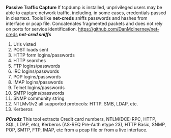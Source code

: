 **Passive Traffic Capture**
If tcpdump is installed, unprivileged users may be able to capture network traffic, including, in some cases, credentials passed in cleartext. 
Tools like **net-creds** sniffs passwords and hashes from interface or pcap file. Concatenates fragmented packets and does not rely on ports for service identification. 
https://github.com/DanMcInerney/net-creds
***net-cred sniffs***
  1. Urls visted
  2. POST loads sent
  3. HTTP form logins/passwords
  4. HTTP searches
  5. FTP logins/passwords
  6. IRC logins/passwords
  7. POP logins/passwords
  8. IMAP logins/passwords
  9. Telnet logins/passwords
  10. SMTP logins/passwords
  11. SNMP community string
  12. NTLMv1/v2 all supported protocols: HTTP. SMB, LDAP, etc.
  13. Kerberos

***PCredz***
This tool extracts Credit card numbers, NTLM(DCE-RPC, HTTP, SQL, LDAP, etc), Kerberos (AS-REQ Pre-Auth etype 23), HTTP Basic, SNMP, POP, SMTP, FTP, IMAP, etc 
from a pcap file or from a live interface.

